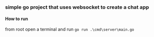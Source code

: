 ### simple go project that uses websocket to create a chat app


#### How to run

from root open a terminal and run 
`go run .\cmd\server\main.go`
